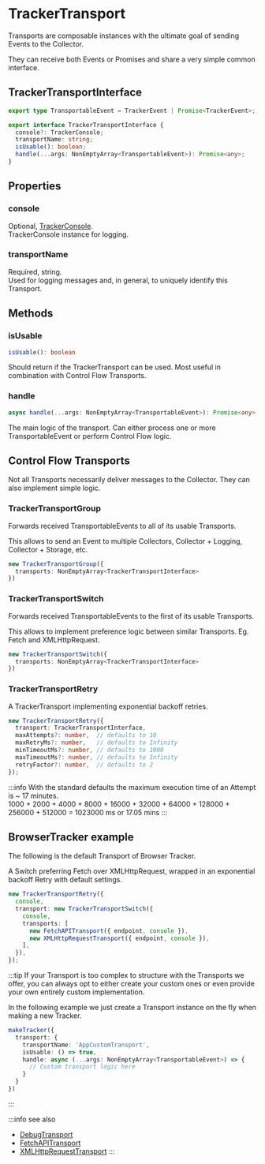 # TrackerTransport

Transports are composable instances with the ultimate goal of sending Events to the Collector.

They can receive both Events or Promises and share a very simple common interface.

## TrackerTransportInterface

```typescript
export type TransportableEvent = TrackerEvent | Promise<TrackerEvent>;

export interface TrackerTransportInterface {
  console?: TrackerConsole;
  transportName: string;
  isUsable(): boolean;
  handle(...args: NonEmptyArray<TransportableEvent>): Promise<any>;
}
```

## Properties

### console
Optional, [TrackerConsole](/tracking/browser/api-reference/core/TrackerConsole.md).    
TrackerConsole instance for logging.

### transportName
Required, string.  
Used for logging messages and, in general, to uniquely identify this Transport.

## Methods

### isUsable
```typescript
isUsable(): boolean
```
Should return if the TrackerTransport can be used. Most useful in combination with Control Flow Transports.

### handle
```typescript
async handle(...args: NonEmptyArray<TransportableEvent>): Promise<any>;
```
The main logic of the transport. Can either process one or more TransportableEvent or perform Control Flow logic. 


## Control Flow Transports
Not all Transports necessarily deliver messages to the Collector. They can also implement simple logic. 

### TrackerTransportGroup
Forwards received TransportableEvents to all of its usable Transports.

This allows to send an Event to multiple Collectors, Collector + Logging, Collector + Storage, etc.

```typescript
new TrackerTransportGroup({
  transports: NonEmptyArray<TrackerTransportInterface>
})
```

### TrackerTransportSwitch
Forwards received TransportableEvents to the first of its usable Transports.

This allows to implement preference logic between similar Transports. Eg. Fetch and XMLHttpRequest.

```typescript
new TrackerTransportSwitch({
  transports: NonEmptyArray<TrackerTransportInterface>
})
```

### TrackerTransportRetry
A TrackerTransport implementing exponential backoff retries.
```typescript
new TrackerTransportRetry({
  transport: TrackerTransportInterface,
  maxAttempts?: number,  // defaults to 10
  maxRetryMs?: number,   // defaults to Infinity
  minTimeoutMs?: number, // defaults to 1000
  maxTimeoutMs?: number, // defaults to Infinity
  retryFactor?: number,  // defaults to 2
});
```

:::info
With the standard defaults the maximum execution time of an Attempt is ~ 17 minutes.  
1000 + 2000 + 4000 + 8000 + 16000 + 32000 + 64000 + 128000 + 256000 + 512000 = 1023000 ms or 17.05 mins
:::

## BrowserTracker example
The following is the default Transport of Browser Tracker.

A Switch preferring Fetch over XMLHttpRequest, wrapped in an exponential backoff Retry with default settings. 

```typescript
new TrackerTransportRetry({
  console,
  transport: new TrackerTransportSwitch({
    console,
    transports: [
      new FetchAPITransport({ endpoint, console }),
      new XMLHttpRequestTransport({ endpoint, console }),
    ],
  }),
});
```


:::tip
If your Transport is too complex to structure with the Transports we offer, you can always opt to either create your custom ones or even provide your own entirely custom implementation.

In the following example we just create a Transport instance on the fly when making a new Tracker.

```typescript
makeTracker({
  transport: {
    transportName: 'AppCustomTransport',
    isUsable: () => true,
    handle: async (...args: NonEmptyArray<TransportableEvent>) => {
      // Custom transport logic here
    }    
  }
})
```

:::

:::info see also
- [DebugTransport](/tracking/browser/api-reference/transports/DebugTransport.md)
- [FetchAPITransport](/tracking/browser/api-reference/transports/FetchAPITransport.md)
- [XMLHttpRequestTransport](/tracking/browser/api-reference/transports/XMLHttpRequestTransport.md)
:::
